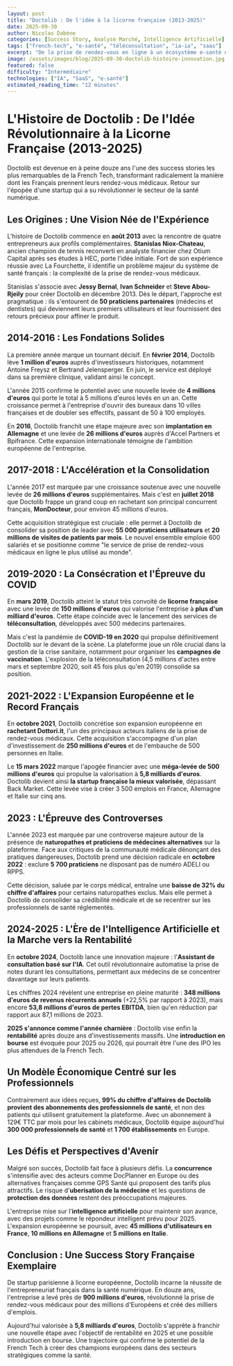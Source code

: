 ```yaml
---
layout: post
title: "Doctolib : De l'idée à la licorne française (2013-2025)"
date: 2025-09-30
author: Nicolas Dabène
categories: [Success Story, Analyse Marché, Intelligence Artificielle]
tags: ["french-tech", "e-santé", "téléconsultation", "ia-ia", "saas"]
excerpt: "De la prise de rendez-vous en ligne à un écosystème e-santé dopé à l’IA : retour sur 12 ans d’hyper-croissance, de controverses et d’innovations chez Doctolib."
image: /assets/images/blog/2025-09-30-doctolib-histoire-innovation.jpg
featured: false
difficulty: "Intermédiaire"
technologies: ["IA", "SaaS", "e-santé"]
estimated_reading_time: "12 minutes"
---
```


# L'Histoire de Doctolib : De l'Idée Révolutionnaire à la Licorne Française (2013-2025)

Doctolib est devenue en à peine douze ans l'une des success stories les plus remarquables de la French Tech, transformant radicalement la manière dont les Français prennent leurs rendez-vous médicaux. Retour sur l'épopée d'une startup qui a su révolutionner le secteur de la santé numérique.

## Les Origines : Une Vision Née de l'Expérience

L'histoire de Doctolib commence en **août 2013** avec la rencontre de quatre entrepreneurs aux profils complémentaires. **Stanislas Niox-Chateau**, ancien champion de tennis reconverti en analyste financier chez Otium Capital après ses études à HEC, porte l'idée initiale. Fort de son expérience réussie avec La Fourchette, il identifie un problème majeur du système de santé français : la complexité de la prise de rendez-vous médicaux.

Stanislas s'associe avec **Jessy Bernal**, **Ivan Schneider** et **Steve Abou-Rjeily** pour créer Doctolib en décembre 2013. Dès le départ, l'approche est pragmatique : ils s'entourent de **50 praticiens partenaires** (médecins et dentistes) qui deviennent leurs premiers utilisateurs et leur fournissent des retours précieux pour affiner le produit.

## 2014-2016 : Les Fondations Solides

La première année marque un tournant décisif. En **février 2014**, Doctolib lève **1 million d'euros** auprès d'investisseurs historiques, notamment Antoine Freysz et Bertrand Jelensperger. En juin, le service est déployé dans sa première clinique, validant ainsi le concept.

L'année 2015 confirme le potentiel avec une nouvelle levée de **4 millions d'euros** qui porte le total à 5 millions d'euros levés en un an. Cette croissance permet à l'entreprise d'ouvrir des bureaux dans 10 villes françaises et de doubler ses effectifs, passant de 50 à 100 employés.

En **2016**, Doctolib franchit une étape majeure avec son **implantation en Allemagne** et une levée de **26 millions d'euros** auprès d'Accel Partners et Bpifrance. Cette expansion internationale témoigne de l'ambition européenne de l'entreprise.

## 2017-2018 : L'Accélération et la Consolidation

L'année 2017 est marquée par une croissance soutenue avec une nouvelle levée de **26 millions d'euros** supplémentaires. Mais c'est en **juillet 2018** que Doctolib frappe un grand coup en rachetant son principal concurrent français, **MonDocteur**, pour environ 45 millions d'euros.

Cette acquisition stratégique est cruciale : elle permet à Doctolib de consolider sa position de leader avec **55 000 praticiens utilisateurs** et **20 millions de visites de patients par mois**. Le nouvel ensemble emploie 600 salariés et se positionne comme "le service de prise de rendez-vous médicaux en ligne le plus utilisé au monde".

## 2019-2020 : La Consécration et l'Épreuve du COVID

En **mars 2019**, Doctolib atteint le statut très convoité de **licorne française** avec une levée de **150 millions d'euros** qui valorise l'entreprise à **plus d'un milliard d'euros**. Cette étape coïncide avec le lancement des services de **téléconsultation**, développés avec 500 médecins partenaires.

Mais c'est la pandémie de **COVID-19 en 2020** qui propulse définitivement Doctolib sur le devant de la scène. La plateforme joue un rôle crucial dans la gestion de la crise sanitaire, notamment pour organiser les **campagnes de vaccination**. L'explosion de la téléconsultation (4,5 millions d'actes entre mars et septembre 2020, soit 45 fois plus qu'en 2019) consolide sa position.

## 2021-2022 : L'Expansion Européenne et le Record Français

En **octobre 2021**, Doctolib concrétise son expansion européenne en **rachetant Dottori.it**, l'un des principaux acteurs italiens de la prise de rendez-vous médicaux. Cette acquisition s'accompagne d'un plan d'investissement de **250 millions d'euros** et de l'embauche de 500 personnes en Italie.

Le **15 mars 2022** marque l'apogée financier avec une **méga-levée de 500 millions d'euros** qui propulse la valorisation à **5,8 milliards d'euros**. Doctolib devient ainsi **la startup française la mieux valorisée**, dépassant Back Market. Cette levée vise à créer 3 500 emplois en France, Allemagne et Italie sur cinq ans.

## 2023 : L'Épreuve des Controverses

L'année 2023 est marquée par une controverse majeure autour de la présence de **naturopathes et praticiens de médecines alternatives** sur la plateforme. Face aux critiques de la communauté médicale dénonçant des pratiques dangereuses, Doctolib prend une décision radicale en **octobre 2022** : exclure **5 700 praticiens** ne disposant pas de numéro ADELI ou RPPS.

Cette décision, saluée par le corps médical, entraîne une **baisse de 32% du chiffre d'affaires** pour certains naturopathes exclus. Mais elle permet à Doctolib de consolider sa crédibilité médicale et de se recentrer sur les professionnels de santé réglementés.

## 2024-2025 : L'Ère de l'Intelligence Artificielle et la Marche vers la Rentabilité

En **octobre 2024**, Doctolib lance une innovation majeure : l'**Assistant de consultation basé sur l'IA**. Cet outil révolutionnaire automatise la prise de notes durant les consultations, permettant aux médecins de se concentrer davantage sur leurs patients.

Les chiffres 2024 révèlent une entreprise en pleine maturité : **348 millions d'euros de revenus récurrents annuels** (+22,5% par rapport à 2023), mais encore **53,8 millions d'euros de pertes EBITDA**, bien qu'en réduction par rapport aux 87,1 millions de 2023.

**2025 s'annonce comme l'année charnière** : Doctolib vise enfin la **rentabilité** après douze ans d'investissements massifs. Une **introduction en bourse** est évoquée pour 2025 ou 2026, qui pourrait être l'une des IPO les plus attendues de la French Tech.

## Un Modèle Économique Centré sur les Professionnels

Contrairement aux idées reçues, **99% du chiffre d'affaires de Doctolib provient des abonnements des professionnels de santé**, et non des patients qui utilisent gratuitement la plateforme. Avec un abonnement à 129€ TTC par mois pour les cabinets médicaux, Doctolib équipe aujourd'hui **300 000 professionnels de santé** et **1 700 établissements** en Europe.

## Les Défis et Perspectives d'Avenir

Malgré son succès, Doctolib fait face à plusieurs défis. La **concurrence** s'intensifie avec des acteurs comme DocPlanner en Europe ou des alternatives françaises comme GPS Santé qui proposent des tarifs plus attractifs. Le risque d'**uberisation de la médecine** et les questions de **protection des données** restent des préoccupations majeures.

L'entreprise mise sur l'**intelligence artificielle** pour maintenir son avance, avec des projets comme le répondeur intelligent prévu pour 2025. L'expansion européenne se poursuit, avec **45 millions d'utilisateurs en France**, **10 millions en Allemagne** et **5 millions en Italie**.

## Conclusion : Une Success Story Française Exemplaire

De startup parisienne à licorne européenne, Doctolib incarne la réussite de l'entrepreneuriat français dans la santé numérique. En douze ans, l'entreprise a levé près de **900 millions d'euros**, révolutionné la prise de rendez-vous médicaux pour des millions d'Européens et créé des milliers d'emplois.

Aujourd'hui valorisée à **5,8 milliards d'euros**, Doctolib s'apprête à franchir une nouvelle étape avec l'objectif de rentabilité en 2025 et une possible introduction en bourse. Une trajectoire qui confirme le potentiel de la French Tech à créer des champions européens dans des secteurs stratégiques comme la santé.
